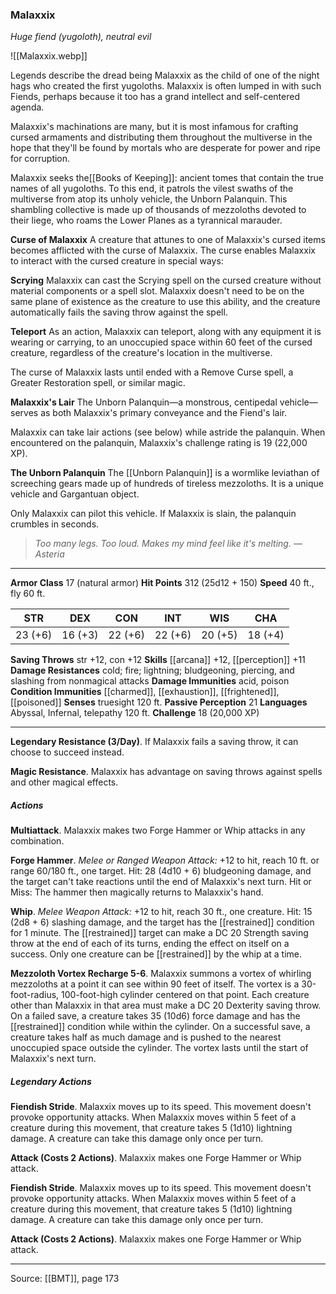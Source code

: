 ### Malaxxix
_Huge fiend (yugoloth), neutral evil_

![[Malaxxix.webp]]

Legends describe the dread being Malaxxix as the child of one of the night hags who created the first yugoloths. Malaxxix is often lumped in with such Fiends, perhaps because it too has a grand intellect and self-centered agenda.

Malaxxix's machinations are many, but it is most infamous for crafting cursed armaments and distributing them throughout the multiverse in the hope that they'll be found by mortals who are desperate for power and ripe for corruption.

Malaxxix seeks the[[Books of Keeping]]: ancient tomes that contain the true names of all yugoloths. To this end, it patrols the vilest swaths of the multiverse from atop its unholy vehicle, the Unborn Palanquin. This shambling collective is made up of thousands of mezzoloths devoted to their liege, who roams the Lower Planes as a tyrannical marauder.


**Curse of Malaxxix** A creature that attunes to one of Malaxxix's cursed items becomes afflicted with the curse of Malaxxix. The curse enables Malaxxix to interact with the cursed creature in special ways:

**Scrying** Malaxxix can cast the Scrying spell on the cursed creature without material components or a spell slot. Malaxxix doesn't need to be on the same plane of existence as the creature to use this ability, and the creature automatically fails the saving throw against the spell.

**Teleport** As an action, Malaxxix can teleport, along with any equipment it is wearing or carrying, to an unoccupied space within 60 feet of the cursed creature, regardless of the creature's location in the multiverse.

The curse of Malaxxix lasts until ended with a Remove Curse spell, a Greater Restoration spell, or similar magic.


**Malaxxix's Lair** The Unborn Palanquin—a monstrous, centipedal vehicle—serves as both Malaxxix's primary conveyance and the Fiend's lair.

Malaxxix can take lair actions (see below) while astride the palanquin. When encountered on the palanquin, Malaxxix's challenge rating is 19 (22,000 XP).

**The Unborn Palanquin** The [[Unborn Palanquin]] is a wormlike leviathan of screeching gears made up of hundreds of tireless mezzoloths. It is a unique vehicle and Gargantuan object.

Only Malaxxix can pilot this vehicle. If Malaxxix is slain, the palanquin crumbles in seconds.

> _Too many legs. Too loud. Makes my mind feel like it's melting._
> _—Asteria_


---

**Armor Class** 17 (natural armor)
**Hit Points** 312 (25d12 + 150)
**Speed** 40 ft., fly 60 ft.

| STR     | DEX     | CON     | INT     | WIS     | CHA     |
|---------|---------|---------|---------|---------|---------|
| 23 (+6) | 16 (+3) | 22 (+6) | 22 (+6) | 20 (+5) | 18 (+4) |

**Saving Throws** str +12, con +12
**Skills** [[arcana]] +12, [[perception]] +11
**Damage Resistances** cold; fire; lightning; bludgeoning, piercing, and slashing from nonmagical attacks
**Damage Immunities** acid, poison
**Condition Immunities** [[charmed]], [[exhaustion]], [[frightened]], [[poisoned]]
**Senses** truesight 120 ft.
**Passive Perception** 21
**Languages** Abyssal, Infernal, telepathy 120 ft.
**Challenge** 18 (20,000 XP)

---

**Legendary Resistance (3/Day)**. If Malaxxix fails a saving throw, it can choose to succeed instead.

**Magic Resistance**. Malaxxix has advantage on saving throws against spells and other magical effects.

##### Actions
**Multiattack**. Malaxxix makes two Forge Hammer or Whip attacks in any combination.

**Forge Hammer**. _Melee or Ranged Weapon Attack:_ +12 to hit, reach 10 ft. or range 60/180 ft., one target. Hit: 28 (4d10 + 6) bludgeoning damage, and the target can't take reactions until the end of Malaxxix's next turn. Hit or Miss: The hammer then magically returns to Malaxxix's hand.

**Whip**. _Melee Weapon Attack:_ +12 to hit, reach 30 ft., one creature. Hit: 15 (2d8 + 6) slashing damage, and the target has the [[restrained]] condition for 1 minute. The [[restrained]] target can make a DC 20 Strength saving throw at the end of each of its turns, ending the effect on itself on a success. Only one creature can be [[restrained]] by the whip at a time.

**Mezzoloth Vortex Recharge 5-6**. Malaxxix summons a vortex of whirling mezzoloths at a point it can see within 90 feet of itself. The vortex is a 30-foot-radius, 100-foot-high cylinder centered on that point. Each creature other than Malaxxix in that area must make a DC 20 Dexterity saving throw. On a failed save, a creature takes 35 (10d6) force damage and has the [[restrained]] condition while within the cylinder. On a successful save, a creature takes half as much damage and is pushed to the nearest unoccupied space outside the cylinder. The vortex lasts until the start of Malaxxix's next turn.

##### Legendary Actions
**Fiendish Stride**. Malaxxix moves up to its speed. This movement doesn't provoke opportunity attacks. When Malaxxix moves within 5 feet of a creature during this movement, that creature takes 5 (1d10) lightning damage. A creature can take this damage only once per turn.

**Attack (Costs 2 Actions)**. Malaxxix makes one Forge Hammer or Whip attack.

**Fiendish Stride**. Malaxxix moves up to its speed. This movement doesn't provoke opportunity attacks. When Malaxxix moves within 5 feet of a creature during this movement, that creature takes 5 (1d10) lightning damage. A creature can take this damage only once per turn.

**Attack (Costs 2 Actions)**. Malaxxix makes one Forge Hammer or Whip attack.


---

Source: [[BMT]], page 173